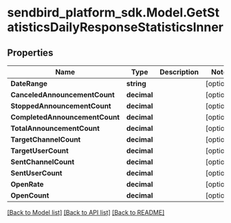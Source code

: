 
# sendbird_platform_sdk.Model.GetStatisticsDailyResponseStatisticsInner

## Properties

Name | Type | Description | Notes
------------ | ------------- | ------------- | -------------
**DateRange** | **string** |  | [optional] 
**CanceledAnnouncementCount** | **decimal** |  | [optional] 
**StoppedAnnouncementCount** | **decimal** |  | [optional] 
**CompletedAnnouncementCount** | **decimal** |  | [optional] 
**TotalAnnouncementCount** | **decimal** |  | [optional] 
**TargetChannelCount** | **decimal** |  | [optional] 
**TargetUserCount** | **decimal** |  | [optional] 
**SentChannelCount** | **decimal** |  | [optional] 
**SentUserCount** | **decimal** |  | [optional] 
**OpenRate** | **decimal** |  | [optional] 
**OpenCount** | **decimal** |  | [optional] 

[[Back to Model list]](../README.md#documentation-for-models)
[[Back to API list]](../README.md#documentation-for-api-endpoints)
[[Back to README]](../README.md)

